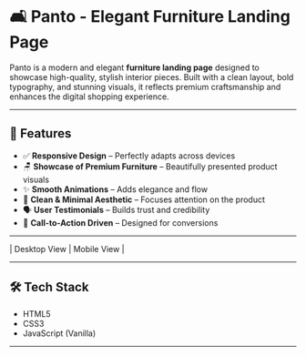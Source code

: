 # 🛋️ Panto - Elegant Furniture Landing Page

Panto is a modern and elegant **furniture landing page** designed to showcase high-quality, stylish interior pieces. Built with a clean layout, bold typography, and stunning visuals, it reflects premium craftsmanship and enhances the digital shopping experience.

---

## 🌟 Features

- ✅ **Responsive Design** – Perfectly adapts across devices
- 🪑 **Showcase of Premium Furniture** – Beautifully presented product visuals
- ✨ **Smooth Animations** – Adds elegance and flow
- 💎 **Clean & Minimal Aesthetic** – Focuses attention on the product
- 🗣️ **User Testimonials** – Builds trust and credibility
- 🎯 **Call-to-Action Driven** – Designed for conversions

---

| Desktop View | Mobile View |

---

## 🛠️ Tech Stack

- HTML5
- CSS3
- JavaScript (Vanilla)

---
